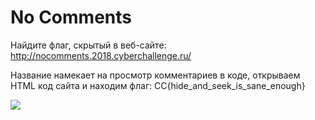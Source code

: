 # No Comments

Найдите флаг, скрытый в веб-сайте: http://nocomments.2018.cyberchallenge.ru/

Название намекает на просмотр комментариев в коде, открываем HTML код сайта и находим флаг: CC{hide_and_seek_is_sane_enough}

![](/Screenshot.png)